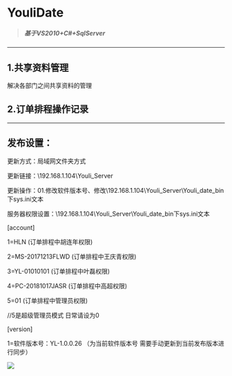 # YouliDate
> ##### 基于VS2010+C#+SqlServer
---

## 1.共享资料管理

解决各部门之间共享资料的管理

## 2.订单排程操作记录

----------------------------------------------------------------------------------------------------------------------------------

## 发布设置：

更新方式：局域网文件夹方式

更新链接：\\192.168.1.104\Youli_Server

更新操作：01.修改软件版本号、修改\\192.168.1.104\Youli_Server\Youli_date_bin下sys.ini文本

服务器权限设置：\\192.168.1.104\Youli_Server\Youli_date_bin下sys.ini文本

[account]

1=HLN                     (订单排程中胡连年权限)

2=MS-20171213FLWD         (订单排程中王庆青权限)

3=YL-01010101             (订单排程中叶磊权限)

4=PC-20181017JASR         (订单排程中高超权限)

5=01                      (订单排程中管理员权限)

//5是超级管理员模式 日常请设为0

[version]

1=软件版本号：YL-1.0.0.26  （为当前软件版本号 需要手动更新到当前发布版本进行同步）

![](https://github.com/yleer3407/YouliDate/raw/master/01.png)  

